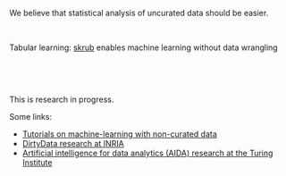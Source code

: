We believe that statistical analysis of uncurated data should be easier. 

&nbsp;

Tabular learning: [skrub](http://skrub-data.org) enables machine
learning without data wrangling

&nbsp;

&nbsp;

This is research in progress.

Some links:
- [Tutorials on machine-learning with non-curated data](http://dirtydata.science/python)
- [DirtyData research at INRIA](https://project.inria.fr/dirtydata)
- [Artificial intelligence for data analytics (AIDA) research at the Turing Institute](https://www.turing.ac.uk/research/research-projects/artificial-intelligence-data-analytics-aida)

